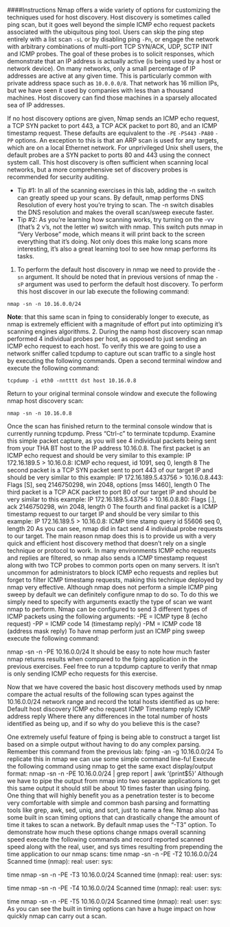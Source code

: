 ####Instructions
Nmap offers a wide variety of options for customizing the techniques used for host discovery. Host discovery is sometimes called ping scan, but it goes well beyond the simple ICMP echo request packets associated with the ubiquitous ping tool. Users can skip the ping step entirely with a list scan `-sL` or by disabling ping `-Pn`, or engage the network with arbitrary combinations of multi-port TCP SYN/ACK, UDP, SCTP INIT and ICMP probes. The goal of these probes is to solicit responses, which demonstrate that an IP address is actually active (is being used by a host or network device). On many networks, only a small percentage of IP addresses are active at any given time. This is particularly common with private address space such as `10.0.0.0/8`. That network has 16 million IPs, but we have seen it used by companies with less than a thousand machines. Host discovery can find those machines in a sparsely allocated sea of IP addresses.

If no host discovery options are given, Nmap sends an ICMP echo request, a TCP SYN packet to port 443, a TCP ACK packet to port 80, and an ICMP timestamp request. These defaults are equivalent to the `-PE` `-PS443` `-PA80` `-PP` options. An exception to this is that an ARP scan is used for any targets, which are on a local Ethernet network. For unprivileged Unix shell users, the default probes are a SYN packet to ports 80 and 443 using the connect system call. This host discovery is often sufficient when scanning local networks, but a more comprehensive set of discovery probes is recommended for security auditing.

 * Tip #1: In all of the scanning exercises in this lab, adding the -n switch can greatly speed up your scans. By default, nmap performs DNS Resolution of every host you’re trying to scan. The -n switch disables the DNS resolution and makes the overall scan/sweep execute faster.
 * Tip #2: As you’re learning how scanning works, try turning on the -vv (that’s 2 v’s, not the letter w) switch with nmap. This switch puts nmap in “Very Verbose” mode, which means it will print back to the screen everything that it’s doing. Not only does this make long scans more interesting, it’s also a great learning tool to see how nmap performs its tasks.

1. To perform the default host discovery in nmap we need to provide the `-sn` argument. It should be noted that in previous versions of nmap the `-sP` argument was used to perform the default host discovery. To perform this host discover in our lab execute the following command:
```
nmap -sn -n 10.16.0.0/24
```
**Note**: that this same scan in fping to considerably longer to execute, as nmap is extremely efficient with a magnitude of effort put into optimizing it’s scanning engines algorithms.
2. During the namp host discovery scan nmap performed 4 individual probes per host, as opposed to just sending an ICMP echo request to each host. To verify this we are going to use a network sniffer called tcpdump to capture out scan traffic to a single host by executing the following commands. Open a second terminal window and execute the following command:
```
tcpdump -i eth0 -nntttt dst host 10.16.0.8
```
Return to your original terminal console window and execute the following nmap host discovery scan:
```
nmap -sn -n 10.16.0.8
```
Once the scan has finished return to the terminal console window that is currently running tcpdump. Press “Ctrl-c” to terminate tcpdump.
Examine this simple packet capture, as you will see 4 individual packets being sent from your THA BT host to the IP address 10.16.0.8.
The first packet is an ICMP echo request and should be very similar to this example:
IP 172.16.189.5 > 10.16.0.8: ICMP echo request, id 1091, seq 0, length 8
The second packet is a TCP SYN packet sent to port 443 of our target IP and should be very similar to this example:
IP 172.16.189.5.43756 > 10.16.0.8.443: Flags [S], seq 2146750298,
 win 2048, options [mss 1460], length 0
The third packet is a TCP ACK packet to port 80 of our target IP and should be very similar to this example:
IP 172.16.189.5.43756 > 10.16.0.8.80: Flags [.], ack 2146750298, win 2048, length 0
The fourth and final packet is a ICMP timestamp request to our target IP and should be very similar to this example:
IP 172.16.189.5 > 10.16.0.8: ICMP time stamp query id 55606 seq 0, length 20
As you can see, nmap did in fact send 4 individual probe requests to our target. The main reason nmap does this is to provide us with a very quick and efficient host discovery method that doesn’t rely on a single technique or protocol to work. In many environments ICMP echo requests and replies are filtered, so nmap also sends a ICMP timestamp request along with two TCP probes to common ports open on many servers. It isn’t uncommon for administrators to block ICMP echo requests and replies but forget to filter ICMP timestamp requests, making this technique deployed by nmap very effective.
Although nmap does not perform a simple ICMP ping sweep by default we can definitely configure nmap to do so. To do this we simply need to specify with arguments exactly the type of scan we want nmap to perform. Nmap can be configured to send 3 different types of ICMP packets using the following arguments:
-PE = ICMP type 8 (echo request)
-PP = ICMP code 14 (timestamp reply)
-PM = ICMP code 18 (address mask reply)
To have nmap perform just an ICMP ping sweep execute the following command:

nmap -sn -n -PE 10.16.0.0/24
It should be easy to note how much faster nmap returns results when compared to the fping application in the previous exercises.  Feel free to run a tcpdump capture to verify that nmap is only sending ICMP echo requests for this exercise.

Now that we have covered the basic host discovery methods used by nmap compare the actual results of the following scan types against the 10.16.0.0/24 network range and record the total hosts identified as up here:
Default host discovery
ICMP echo request
ICMP Timestamp reply
ICMP address reply
Where there any differences in the total number of hosts identified as being up, and if so why do you believe this is the case?
 
One extremely useful feature of fping is being able to construct a target list based on a simple output without having to do any complex parsing. Remember this command from the previous lab:
fping -an -g 10.16.0.0/24
To replicate this in nmap we can use some simple command line-fu! Execute the following command using nmap to get the same exact display/output format:
nmap -sn -n -PE 10.16.0.0/24 | grep report | awk ‘{print$5}’
Although we have to pipe the output from nmap into two separate applications to get this same output it should still be about 10 times faster than using fping. One thing that will highly benefit you as a penetration tester is to become very comfortable with simple and common bash parsing and formatting tools like grep, awk, sed, uniq, and sort, just to name a few.
Nmap also has some built in scan timing options that can drastically change the amount of time it takes to scan a network. By default nmap uses the “-T3” option. To demonstrate how much these options change nmaps overall scanning speed execute the following commands and record reported scanned speed along with the real, user, and sys times resulting from prepending the time application to our nmap scans:
time nmap -sn -n -PE -T2 10.16.0.0/24
Scanned time (nmap):
real: 
user:
sys:
 
time nmap -sn -n -PE -T3 10.16.0.0/24
Scanned time (nmap):
real:
user:
sys:
 
time nmap -sn -n -PE -T4 10.16.0.0/24
Scanned time (nmap):
real: 
user:
sys:
 
time nmap -sn -n -PE -T5 10.16.0.0/24
Scanned time (nmap):
real: 
user:
sys:
As you can see the built in timing options can have a huge impact on how quickly nmap can carry out a scan.
